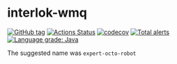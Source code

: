# interlok-wmq
[![GitHub tag](https://img.shields.io/github/tag/adaptris/interlok-wmq.svg)](https://github.com/adaptris/interlok-wmq/tags) [![Actions Status](https://github.com/adaptris/interlok-wmq/workflows/Java%20CI/badge.svg)](https://github.com/adaptris/interlok-wmq/actions) [![codecov](https://codecov.io/gh/adaptris/interlok-wmq/branch/develop/graph/badge.svg)](https://codecov.io/gh/adaptris/interlok-wmq) [![Total alerts](https://img.shields.io/lgtm/alerts/g/adaptris/interlok-wmq.svg?logo=lgtm&logoWidth=18)](https://lgtm.com/projects/g/adaptris/interlok-wmq/alerts/) [![Language grade: Java](https://img.shields.io/lgtm/grade/java/g/adaptris/interlok-wmq.svg?logo=lgtm&logoWidth=18)](https://lgtm.com/projects/g/adaptris/interlok-wmq/context:java)

The suggested name was `expert-octo-robot`
